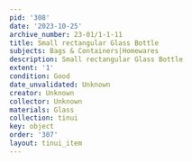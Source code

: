 ```yaml
---
pid: '308'
date: '2023-10-25'
archive_number: 23-01/1-1-11
title: Small rectangular Glass Bottle
subjects: Bags & Containers|Homewares
description: Small rectangular Glass Bottle
extent: '1'
condition: Good
date_unvalidated: Unknown
creator: Unknown
collector: Unknown
materials: Glass
collection: tinui
key: object
order: '307'
layout: tinui_item
---
```

